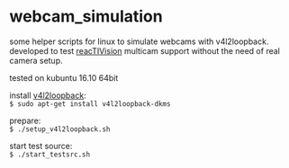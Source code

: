 # webcam_simulation
some helper scripts for linux to simulate webcams with v4l2loopback.  
developed to test [reacTIVision](https://github.com/mkalten/reacTIVision) multicam support without the need of real camera setup.

tested on kubuntu 16.10 64bit

install [v4l2loopback](https://github.com/umlaeute/v4l2loopback):  
`$ sudo apt-get install v4l2loopback-dkms`

prepare:  
`$ ./setup_v4l2loopback.sh`

start test source:  
`$ ./start_testsrc.sh`
